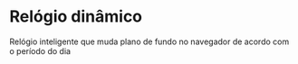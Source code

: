 # Relógio dinâmico

Relógio inteligente que muda plano de fundo no navegador de acordo com o período do dia
